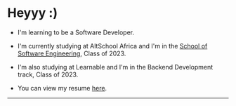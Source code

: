 # Heyyy :)
- I'm learning to be a Software Developer.
- I'm currently studying at AltSchool Africa and I'm in the [School of Software Engineering](https://altschoolafrica.com/schools/engineering), Class of 2023.
- I'm also studying at Learnable and I'm in the Backend Development track, Class of 2023.

- You can view my resume [here](#).

---
